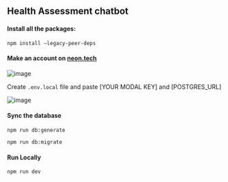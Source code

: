 ## Health Assessment chatbot

#### Install all the packages:

`npm install —legacy-peer-deps`

#### Make an account on [neon.tech](https://console.neon.tech/realms/prod-realm/protocol/openid-connect/auth?client_id=neon-console&redirect_uri=https%3A%2F%2Fconsole.neon.tech%2Fauth%2Fkeycloak%2Fcallback&response_type=code&scope=openid+profile+email&state=suLhFXykuuU58I6SCCXYQw%3D%3D%2C%2C%2C&ref=/app/projects/rapid-frost-76552912/branches/br-quiet-feather-a4b2ugww/tables)

![image](https://github.com/user-attachments/assets/05451fcd-ac78-45ff-95b0-2a9ab516147e)

Create `.env.local` file and paste [YOUR MODAL KEY] and [POSTGRES_URL]

![image](https://github.com/user-attachments/assets/d9484c3b-4daf-4caa-9999-04b7090d2014)

#### Sync the database

`npm run db:generate`

`npm run db:migrate`

#### Run Locally

`npm run dev`
